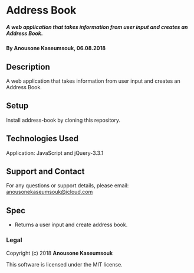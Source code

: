 # Address Book

##### A web application that takes information from user input and creates an Address Book.

#### By Anousone Kaseumsouk, 06.08.2018

## Description

A web application that takes information from user input and creates an Address Book.


## Setup

Install address-book by cloning this repository.

## Technologies Used

Application: JavaScript and jQuery-3.3.1

## Support and Contact

For any questions or support details, please email:
anousonekaseumsouk@icloud.com

## Spec

* Returns a user input and create address book.


### Legal

Copyright (c) 2018 **Anousone Kaseumsouk**

This software is licensed under the MIT license.
